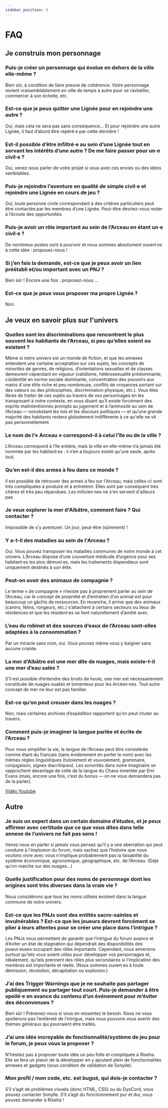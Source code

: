 ```yaml
---
sidebar_position: 9
---
```


# FAQ

## Je construis mon personnage

### Puis-je créer un personnage qui évolue en dehors de la ville elle-même ?

Bien sûr, à condition de faire preuve de cohérence. Votre personnage revient vraisemblablement en ville de temps à autre pour se ravitailler, commercer à son échelle, etc.

### Est-ce que je peux quitter une Lignée pour en rejoindre une autre ?

Oui, mais cela ne sera pas sans conséquence… Et pour rejoindre une autre Lignée, il faut d’abord être repéré·e par cette dernière !

### Est-il possible d’être infiltré·e au sein d’une Lignée tout en servant les intérêts d’une autre ? De me faire passer pour un·e civil·e ?

Oui, venez nous parler de votre projet si vous avez ces envies ou des idées semblables.

### Puis-je rejoindre l’aventure en qualité de simple civil·e et rejoindre une Lignée en cours de jeu ?

Oui, toute personne civile correspondant à des critères particuliers peut être contactée par les membres d’une Lignée. Peut-être devriez-vous rester à l’écoute des opportunités.

### Puis-je avoir un rôle important au sein de l’Arceau en étant un·e civil·e ?

De nombreux postes sont à pourvoir et nous sommes absolument ouvert·es à cette idée : proposez-nous !

### Si j’en fais la demande, est-ce que je peux avoir un lien préétabli et/ou important avec un PNJ ?

Bien sûr ! Encore une fois : proposez-nous ...

### Est-ce que je peux vous proposer ma propre Lignée ?

Non.

## Je veux en savoir plus sur l'univers

### Quelles sont les discriminations que rencontrent le plus souvent les habitants de l’Arceau, si peu qu’elles soient ou existent ?

Même si notre univers est un monde de fiction, et que les annexes entendent une certaine acceptation sur ces sujets, les concepts de minorités de genres, de religions, d’orientations sexuelles et de classes demeurent cependant en vigueur (validisme, hétérosexualité prédominante, cisidentité en norme sociale dominante, concentration des pouvoirs aux mains d'une élite riche et peu nombreuse, conflits de croyances portant sur des valeurs ou des philosophies, discrimination physique, etc.). Vous êtes libres de traiter de ces sujets au travers de vos personnages en les transposant à notre contexte, en vous disant qu’il existe forcément des esprits malintentionnés prompts au jugement et à l’animosité au sein de l’Arceau — nonobstant les lois et les discours politiques — et qu’une grande majorité des habitants restera globalement indifférente à ce qu'elle ne vit pas personnellement.

### Le nom de l’« Arceau » correspond-il à celui l’île ou de la ville ?

L’Arceau correspond à l’île entière, mais la ville en elle-même n’a jamais été nommée par les habitant·es : il n’en a toujours existé qu’une seule, après tout.

### Qu’en est-il des armes à feu dans ce monde ?

Il est possible de retrouver des armes à feu sur l'Arceau, mais celles-ci sont très compliquées à produire et à entretenir. Elles sont par conséquent très chères et très peu répandues. Les milicien·nes ne s'en servent d'ailleurs pas.

### Je veux explorer la mer d'Albâtre, comment faire ? Qui contacter ?

Impossible de s'y aventurer. Un jour, peut-être (sûrement) !

### Y a-t-il des maladies au sein de l'Arceau ?

Oui. Vous pouvez transposer les maladies communes de notre monde à cet univers. L’Arceau dispose d’une couverture médicale d’urgence pour ses habitant·es les plus démuni·es, mais les traitements dispendieux sont uniquement destinés à son élite.

### Peut-on avoir des animaux de compagnie ?

Le terme « de compagnie » n’existe pas à proprement parler au sein de l’Arceau, car le concept de propriété et d’entretien d’un animal est pour beaucoup un gâchis de ressources. En revanche, il arrive que des animaux (canins, félins, rongeurs, etc.) s’attachent à certains secteurs ou lieux de résidences et que les résident·es se lient naturellement d’amitié avec.

### L’eau du robinet et des sources d’eaux de l’Arceau sont-elles adaptées à la consommation ?

Par un miracle sans nom, oui. Vous pouvez même vous y baigner sans aucune crainte.

### La mer d’Albâtre est une mer dite de nuages, mais existe-t-il une mer d’eau salée ?

S’il est possible d’entendre des bruits de houle, une mer est nécessairement constituée de nuages ouatés et tomenteux pour les Arcéen·nes. Tout autre concept de mer ne leur est pas familier.

### Est-ce qu’on peut creuser dans les nuages ?

Non, mais certaines archives d’expédition rapportent qu’on peut chuter au travers.

### Comment puis-je imaginer la langue parlée et écrite de l’Arceau ?

Pour nous simplifier la vie, la langue de l’Arceau peut être considérée comme étant du français (sans évidemment en porter le nom) avec les mêmes règles linguistiques (tutoiement et vouvoiement, grammaire, conjugaison, signes diacritiques). Les sonorités dans notre imaginaire se rapprochent davantage de celle de la langue du Chaos inventée par Emi Evans (mais, encore une fois, c’est du bonus — on ne vous demandera pas de la parler).

[Vidéo Youtube](https://www.youtube.com/watch?v=26R8mn7HNCM&t=104s)

## Autre

### Je suis un expert dans un certain domaine d’études, et je peux affirmer avec certitude que ce que vous dites dans telle annexe de l’univers ne fait pas sens !

Venez nous en parler si jamais vous pensez qu’il y a une aberration qui peut conduire à l’implosion du forum, mais sachez que l’histoire que nous voulons vivre avec vous n’implique probablement pas la faisabilité du système économique, agronomique, géographique, etc. de l’Arceau. (Déjà qu'on marche sur des nuages...)

### Quelle justification pour des noms de personnage dont les origines sont très diverses dans la vraie vie ?

Nous considérons que tous les noms utilisés existent dans la langue commune de notre univers.

### Est-ce que les PNJs sont des entités sacro-saintes et invulnérables ? Est-ce que les joueurs devront forcément se plier à leurs attentes pour se créer une place dans l’intrigue ?

Les PNJs nous permettent de garantir que l’intrigue du forum avance et d’éviter un état de stagnation qui dépendrait des disponibilités des joueur·euses occupant des rôles importants. Cependant, nous aimerions surtout qu’iels vous soient utiles pour développer vos personnages et, idéalement, qu’iels prennent des rôles plus secondaires si l’implication des membres est importante et réelle. (Nous sommes ouvert·es à toute démission, révolution, décapitation ou explosion.)

### J’ai des Trigger Warnings que je ne souhaite pas partager publiquement ou partager tout court. Puis-je demander à être spoilé·e en avance du contenu d’un événement pour m’éviter des déconvenues ?

Bien sûr ! Prévenez-nous si vous en ressentez le besoin. Nous ne vous spoilerons pas l’entièreté de l’intrigue, mais nous pouvons vous avertir des thèmes généraux qui pourraient être traités.

### J’ai une idée incroyable de fonctionnalité/système de jeu pour le forum, je peux vous la proposer ?

N’hésitez pas à proposer toute idée un peu folle et compliquée à Riseha. Elle se fera un plaisir de la développer en y ajoutant plein de fonctionnalités annexes et gadgets (sous condition de validation de Sonylle).

### Mon profil / mon code, etc. est bugué, qui dois-je contacter ?

S’il s’agit de problèmes visuels (donc HTML, CSS) ou du DysCord, vous pouvez contacter Sonylle. S’il s’agit du fonctionnement pur et dur, vous pouvez demander à Riseha !
